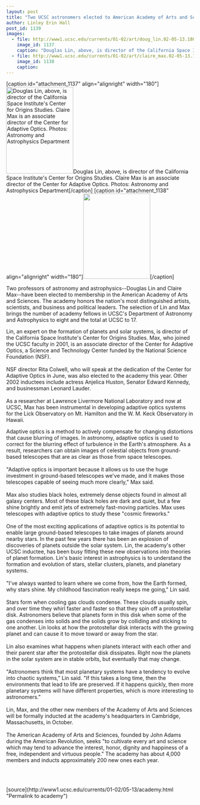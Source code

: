 ```yaml
---
layout: post
title: "Two UCSC astronomers elected to American Academy of Arts and Sciences"
author: Linley Erin Hall
post_id: 1139
images:
  - file: http://www1.ucsc.edu/currents/01-02/art/doug_lin.02-05-13.180.jpg
    image_id: 1137
    caption: "Douglas Lin, above, is director of the California Space Institute's Center for Origins Studies. Claire Max is an associate director of the Center for Adaptive Optics. Photos: Astronomy and Astrophysics Department"
  - file: http://www1.ucsc.edu/currents/01-02/art/claire_max.02-05-13.180.jpg
    image_id: 1138
    caption: 
---
```


[caption id="attachment_1137" align="alignright" width="180"]<a href="http://localhost/mysite/wp-content/uploads/2002/05/doug_lin.02-05-13.180.jpg"><img class="size-full wp-image-1137" src="http://localhost/mysite/wp-content/uploads/2002/05/doug_lin.02-05-13.180.jpg" alt="Douglas Lin, above, is director of the California Space Institute's Center for Origins Studies. Claire Max is an associate director of the Center for Adaptive Optics. Photos: Astronomy and Astrophysics Department" width="180" height="233" /></a>Douglas Lin, above, is director of the California Space Institute's Center for Origins Studies. Claire Max is an associate director of the Center for Adaptive Optics. Photos: Astronomy and Astrophysics Department[/caption]
[caption id="attachment_1138" align="alignright" width="180"]<a href="http://localhost/mysite/wp-content/uploads/2002/05/claire_max.02-05-13.180.jpg"><img class="size-full wp-image-1138" src="http://localhost/mysite/wp-content/uploads/2002/05/claire_max.02-05-13.180.jpg" alt="" width="180" height="229" /></a>[/caption]
<p>
  Two professors of astronomy and astrophysics--Douglas Lin and Claire Max--have been elected to membership in the American Academy of Arts and Sciences. The academy honors the nation's most distinguished artists, scientists, and business and political leaders. The selection of Lin and Max brings the number of academy fellows in UCSC's Department of Astronomy and Astrophysics to eight and the total at UCSC to 17.
</p>Lin, an expert on the formation of planets and solar systems, is director of the California Space Institute's Center for Origins Studies. Max, who joined the UCSC faculty in 2001, is an associate director of the Center for Adaptive Optics, a Science and Technology Center funded by the National Science Foundation (NSF).<br>
<br>
NSF director Rita Colwell, who will speak at the dedication of the Center for Adaptive Optics in June, was also elected to the academy this year. Other 2002 inductees include actress Anjelica Huston, Senator Edward Kennedy, and businessman Leonard Lauder.<br>
<br>
As a researcher at Lawrence Livermore National Laboratory and now at UCSC, Max has been instrumental in developing adaptive optics systems for the Lick Observatory on Mt. Hamilton and the W. M. Keck Observatory in Hawaii.
<p>
  Adaptive optics is a method to actively compensate for changing distortions that cause blurring of images. In astronomy, adaptive optics is used to correct for the blurring effect of turbulence in the Earth's atmosphere. As a result, researchers can obtain images of celestial objects from ground-based telescopes that are as clear as those from space telescopes.<br>
  <br>
  "Adaptive optics is important because it allows us to use the huge investment in ground-based telescopes we've made, and it makes those telescopes capable of seeing much more clearly," Max said.<br>
  <br>
  Max also studies black holes, extremely dense objects found in almost all galaxy centers. Most of these black holes are dark and quiet, but a few shine brightly and emit jets of extremely fast-moving particles. Max uses telescopes with adaptive optics to study these "cosmic fireworks."<br>
  <br>
  One of the most exciting applications of adaptive optics is its potential to enable large ground-based telescopes to take images of planets around nearby stars. In the past few years there has been an explosion of discoveries of planets outside the solar system. Lin, the academy's other UCSC inductee, has been busy fitting these new observations into theories of planet formation. Lin's basic interest in astrophysics is to understand the formation and evolution of stars, stellar clusters, planets, and planetary systems.<br>
  <br>
  "I've always wanted to learn where we come from, how the Earth formed, why stars shine. My childhood fascination really keeps me going," Lin said.<br>
  <br>
  Stars form when cooling gas clouds condense. These clouds usually spin, and over time they whirl faster and faster so that they spin off a protostellar disk. Astronomers believe that planets form in this disk when some of the gas condenses into solids and the solids grow by colliding and sticking to one another. Lin looks at how the protostellar disk interacts with the growing planet and can cause it to move toward or away from the star.<br>
  <br>
  Lin also examines what happens when planets interact with each other and their parent star after the protostellar disk dissipates. Right now the planets in the solar system are in stable orbits, but eventually that may change.<br>
  <br>
  "Astronomers think that most planetary systems have a tendency to evolve into chaotic systems," Lin said. "If this takes a long time, then the environments that lead to life are preserved. If it happens quickly, then more planetary systems will have different properties, which is more interesting to astronomers."<br>
  <br>
  Lin, Max, and the other new members of the Academy of Arts and Sciences will be formally inducted at the academy's headquarters in Cambridge, Massachusetts, in October.<br>
  <br>
  The American Academy of Arts and Sciences, founded by John Adams during the American Revolution, seeks "to cultivate every art and science which may tend to advance the interest, honor, dignity and happiness of a free, independent and virtuous people." The academy has about 4,000 members and inducts approximately 200 new ones each year.
</p>
<p>
  <br>
  <br>

</p>
<p>

</p>
[source](http://www1.ucsc.edu/currents/01-02/05-13/academy.html "Permalink to academy")
